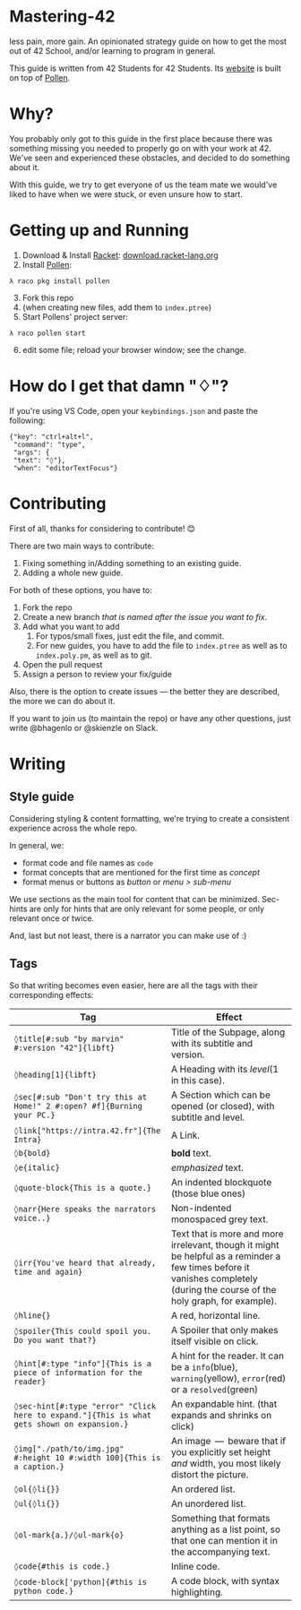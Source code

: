 # Mastering-42
less pain, more gain. An opinionated strategy guide on how to get the most out of 42 School, and/or learning to program in general.

This guide is written from 42 Students for 42 Students.
Its [website](https://haglobah.github.io/Mastering-42) is built on top of [Pollen](https://pollenpub.com).

# Why?
You probably only got to this guide in the first place because there was something missing you needed to properly go on with your work at 42.
We've seen and experienced these obstacles, and decided to do something about it.

With this guide, we try to get everyone of us the team mate we would've liked to have when we were stuck, or even unsure how to start.

# Getting up and Running

1. Download & Install [Racket](https://racket-lang.org): [download.racket-lang.org](https://download.racket-lang.org)
2. Install [Pollen](https://pollenpub.com):
```
λ raco pkg install pollen
```
3. Fork this repo
4. (when creating new files, add them to ```index.ptree```)
5. Start Pollens' project server:
```
λ raco pollen start
```
6. edit some file; reload your browser window; see the change.

# How do I get that damn "♢"?
If you're using VS Code, open your ```keybindings.json``` and paste the following:
```
{"key": "ctrl+alt+l",
 "command": "type",
 "args": {
 "text": "◊"},
 "when": "editorTextFocus"}
 ```

# Contributing

First of all, thanks for considering to contribute! :blush:

There are two main ways to contribute:

1. Fixing something in/Adding something to an existing guide.
2. Adding a whole new guide.

For both of these options, you have to:

1. Fork the repo
2. Create a new branch _that is named after the issue you want to fix_.
3. Add what you want to add
   1. For typos/small fixes, just edit the file, and commit.
   2. For new guides, you have to add the file to `index.ptree` as well as to `index.poly.pm`, as well as to git.
4. Open the pull request
5. Assign a person to review your fix/guide

Also, there is the option to create issues — the better they are described, the more we can do about it.

If you want to join us (to maintain the repo) or have any other questions, just write @bhagenlo or @skienzle on Slack. 

# Writing

## Style guide
Considering styling & content formatting, we're trying to create a consistent experience across the whole repo. 

In general, we:
- format code and file names as `code`
- format concepts that are mentioned for the first time as _concept_
- format menus or buttons as _button_ or _menu > sub-menu_

We use sections as the main tool for content that can be minimized. 
Sec-hints are only for hints that are only relevant for some people, or only relevant once or twice.

And, last but not least, there is a narrator you can make use of :)

## Tags
So that writing becomes even easier, here are all the tags with their corresponding effects:

| Tag | Effect |
|------------------------------|-----------------------------------------------------------------|
| ```◊title[#:sub "by marvin" #:version "42"]{libft}``` | Title of the Subpage, along with its subtitle and version. |
| ```◊heading[1]{libft}``` | A Heading with its _level_(1 in this case). |
| ```◊sec[#:sub "Don't try this at Home!" 2 #:open? #f]{Burning your PC.}``` | A Section which can be opened (or closed), with subtitle and level. |
| ```◊link["https://intra.42.fr"]{The Intra}``` | A Link. |
| ```◊b{bold}``` | **bold** text. |
| ```◊e{italic}``` | _emphasized_ text. |
| ```◊quote-block{This is a quote.}``` | An indented blockquote (those blue ones) |
| ```◊narr{Here speaks the narrators voice..}``` | Non-indented monospaced grey text. |
| ```◊irr{You've heard that already, time and again}``` | Text that is more and more irrelevant, though it might be helpful as a reminder a few times before it vanishes completely (during the course of the holy graph, for example). |
| ```◊hline{}``` | A red, horizontal line. |
| ```◊spoiler{This could spoil you. Do you want that?}``` | A Spoiler that only makes itself visible on click. |
| ```◊hint[#:type "info"]{This is a piece of information for the reader}``` | A hint for the reader. It can be a ```info```(blue), ```warning```(yellow), ```error```(red) or a ```resolved```(green) |
| ```◊sec-hint[#:type "error" "Click here to expand."]{This is what gets shown on expansion.}``` | An expandable hint. (that expands and shrinks on click)|
| ```◊img["./path/to/img.jpg" #:height 10 #:width 100]{This is a caption.}``` | An image  —  beware that if you explicitly set height _and_ width, you most likely distort the picture.|
| ```◊ol{◊li{}}``` | An ordered list. |
| ```◊ul{◊li{}}``` | An unordered list. |
| ```◊ol-mark{a.}/◊ul-mark{o}``` | Something that formats anything as a list point, so that one can mention it in the accompanying text.|
| ```◊code{#this is code.}``` | Inline code. |
| ```◊code-block['python]{#this is python code.}``` | A code block, with syntax highlighting.|

